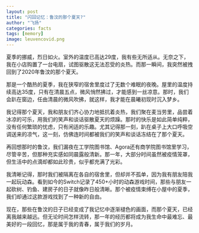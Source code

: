 ```yaml
---
layout: post
title: "闪回记忆：鲁汶的那个夏天?"
author: "飞扬"
categories: facts
tags: [memory]
image: leuvencovid.png
---
```


夏季的挪威，烈日如火。室外的温度已高达29度，我有些无所适从。无奈之下，我在小店购置了一台电扇，试图驱散这无法忍受的炎热。而那一瞬间，我突然被拽回到了2020年鲁汶的那个夏天。

那是一个酷热的夏季，我在狭窄的宿舍里度过了无数个难眠的夜晚。屋里的温度持续高达35度，只有在清晨五点，微风悄然拂过，才能感到一丝凉意。那时，我们会趴在窗边，任由清晨的微风吹拂，就这样，我才能在晨曦初现时沉入梦乡。

我记得那个夏天，我和朋友们齐心协力地抵抗着炎热，我们聚在麦当劳里，品尝着冰凉的可乐，用我们的笑声和谈话驱散夏天的烦躁。那时的快乐是如此简单纯粹，没有任何繁琐的忧虑，只有闲适的乐趣。尤其记得那一刻，趴在桌子上大口呼吸空调送来的凉气，这一刻，仿佛连时间都被我们的笑声和谈话冻结在了那个夏天。

再回想那时的鲁汶，我们漏夜在工学院图书馆、Agora还有商学院图书馆里学习，尽管辛苦，但那种充实感如同晨露般清新。那一年，大部分时间虽然被疫情笼罩，但生活中的点滴却都如此珍贵，似乎都充满了光彩。

我清晰记得，那时我们被隔离在各自的宿舍里，但却并不孤单，因为我有朋友陪我一起玩动森。看到如今的Switch记录了450+小时的动森游戏时间，那些与朋友一起砍树、钓鱼、建房子的日子就像昨日般清晰。那个被疫情束缚在小屋中的夏季，我们却通过这款游戏找到了一种新的自由。

现在，那些在鲁汶的日子已经变成了我记忆中逐渐褪色的画面，而那个夏天，已经离我越来越远。但无论时间怎样流转，那一年的经历都将成为我生命中最难忘、最美好的一段回忆，那是属于我的青春，属于我们的岁月。